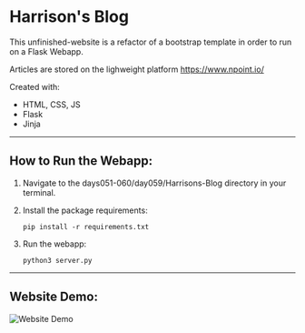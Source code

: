 # Harrison's Blog

This unfinished-website is a refactor of a bootstrap template in order to run on a Flask Webapp.

Articles are stored on the lighweight platform https://www.npoint.io/

Created with:
- HTML, CSS, JS
- Flask
- Jinja

___

## How to Run the Webapp:

1. Navigate to the days051-060/day059/Harrisons-Blog directory in your terminal.

2. Install the package requirements:
    ```
    pip install -r requirements.txt
    ```

3. Run the webapp:
    ```
    python3 server.py
    ```
___

## Website Demo:

![Website Demo](./demo.gif)